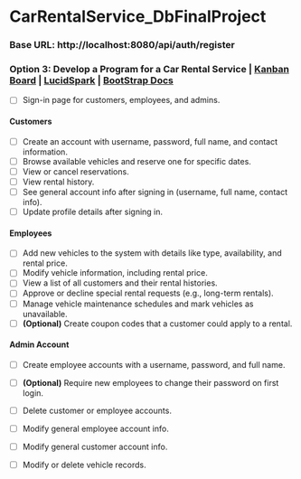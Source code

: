 # CarRentalService_DbFinalProject

### Base URL: http://localhost:8080/api/auth/register

### Option 3: Develop a Program for a Car Rental Service | [Kanban Board](https://trello.com/invite/b/67f93300b896a31191a170b0/ATTI902c0540a3a66b9b60e9380f69502f99D033A5D7/car-rental-service) | [LucidSpark](https://lucid.app/lucidchart/6bb02b5f-56a4-4262-abe1-59f99177dc8e/edit?viewport_loc=-10695%2C-851%2C9901%2C5082%2C0_0&invitationId=inv_6335ab82-8e2e-454e-ad08-3046dcd1a753) | [BootStrap Docs](https://getbootstrap.com/docs/5.3/components/buttons/)

- [ ] Sign-in page for customers, employees, and admins.

#### Customers
- [ ] Create an account with username, password, full name, and contact information.
- [ ] Browse available vehicles and reserve one for specific dates.
- [ ] View or cancel reservations.
- [ ] View rental history.
- [ ] See general account info after signing in (username, full name, contact info).
- [ ] Update profile details after signing in.

#### Employees
- [ ] Add new vehicles to the system with details like type, availability, and rental price.
- [ ] Modify vehicle information, including rental price.
- [ ] View a list of all customers and their rental histories.
- [ ] Approve or decline special rental requests (e.g., long-term rentals).
- [ ] Manage vehicle maintenance schedules and mark vehicles as unavailable.
- [ ] **(Optional)** Create coupon codes that a customer could apply to a rental.

#### Admin Account
- [ ] Create employee accounts with a username, password, and full name.  
- [ ] **(Optional)** Require new employees to change their password on first login.
- [ ] Delete customer or employee accounts.
- [ ] Modify general employee account info.
- [ ] Modify general customer account info.
- [ ] Modify or delete vehicle records.

